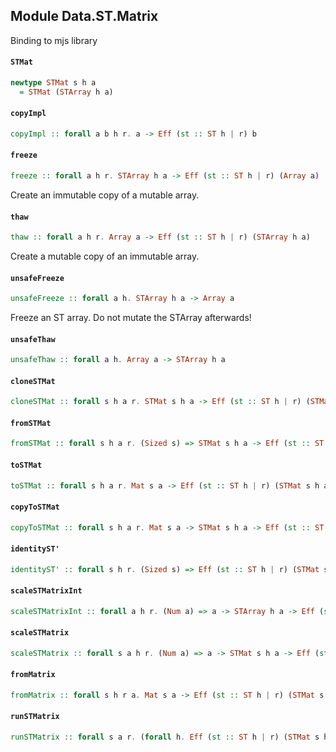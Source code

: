 ## Module Data.ST.Matrix

Binding to mjs library

#### `STMat`

``` purescript
newtype STMat s h a
  = STMat (STArray h a)
```

#### `copyImpl`

``` purescript
copyImpl :: forall a b h r. a -> Eff (st :: ST h | r) b
```

#### `freeze`

``` purescript
freeze :: forall a h r. STArray h a -> Eff (st :: ST h | r) (Array a)
```

Create an immutable copy of a mutable array.

#### `thaw`

``` purescript
thaw :: forall a h r. Array a -> Eff (st :: ST h | r) (STArray h a)
```

Create a mutable copy of an immutable array.

#### `unsafeFreeze`

``` purescript
unsafeFreeze :: forall a h. STArray h a -> Array a
```

Freeze an ST array. Do not mutate the STArray afterwards!

#### `unsafeThaw`

``` purescript
unsafeThaw :: forall a h. Array a -> STArray h a
```

#### `cloneSTMat`

``` purescript
cloneSTMat :: forall s h a r. STMat s h a -> Eff (st :: ST h | r) (STMat s h a)
```

#### `fromSTMat`

``` purescript
fromSTMat :: forall s h a r. (Sized s) => STMat s h a -> Eff (st :: ST h | r) (Mat s a)
```

#### `toSTMat`

``` purescript
toSTMat :: forall s h a r. Mat s a -> Eff (st :: ST h | r) (STMat s h a)
```

#### `copyToSTMat`

``` purescript
copyToSTMat :: forall s h a r. Mat s a -> STMat s h a -> Eff (st :: ST h | r) Unit
```

#### `identityST'`

``` purescript
identityST' :: forall s h r. (Sized s) => Eff (st :: ST h | r) (STMat s h Number)
```

#### `scaleSTMatrixInt`

``` purescript
scaleSTMatrixInt :: forall a h r. (Num a) => a -> STArray h a -> Eff (st :: ST h | r) Unit
```

#### `scaleSTMatrix`

``` purescript
scaleSTMatrix :: forall s a h r. (Num a) => a -> STMat s h a -> Eff (st :: ST h | r) (STMat s h a)
```

#### `fromMatrix`

``` purescript
fromMatrix :: forall s h r a. Mat s a -> Eff (st :: ST h | r) (STMat s h a)
```

#### `runSTMatrix`

``` purescript
runSTMatrix :: forall s a r. (forall h. Eff (st :: ST h | r) (STMat s h a)) -> Eff r (Mat s a)
```


